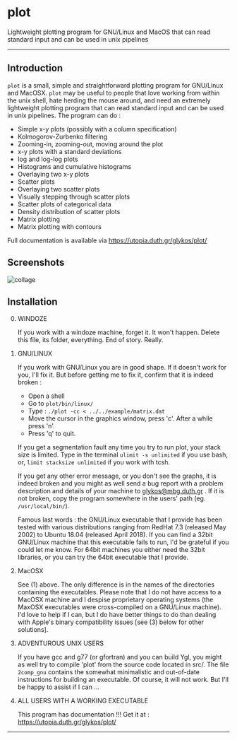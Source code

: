 # plot
Lightweight plotting program for GNU/Linux and MacOS that can read standard input and can be used in unix pipelines
____________________________________________________________________


## Introduction

`plot` is a small, simple and straightforward plotting program for GNU/Linux and
MacOSX. `plot` may be useful to people that love working from within the unix
shell, hate herding the mouse around, and need an extremely lightweight
plotting program that can read standard input and can be used in unix
pipelines. The program can do :
  * Simple x-y plots (possibly with a column specification)
  * Kolmogorov-Zurbenko filtering
  * Zooming-in, zooming-out, moving around the plot
  * x-y plots with a standard deviations
  * log and log-log plots
  * Histograms and cumulative histograms
  * Overlaying two x-y plots
  * Scatter plots
  * Overlaying two scatter plots
  * Visually stepping through scatter plots
  * Scatter plots of categorical data
  * Density distribution of scatter plots
  * Matrix plotting
  * Matrix plotting with contours

Full documentation is available via https://utopia.duth.gr/glykos/plot/

## Screenshots

![collage](https://user-images.githubusercontent.com/39924257/72683119-2d468080-3add-11ea-81c3-66d2dd56c3fc.png)


## Installation 

0. WINDOZE

   If you work with a windoze machine, forget it. It won't happen.
   Delete this file, its folder, everything. End of story. Really.

1. GNU/LINUX

   If you work with GNU/Linux you are in good shape. If it doesn't
   work for you, I'll fix it. But before getting me to fix it, 
   confirm that it is indeed broken :

      * Open a shell   
      * Go to `plot/bin/linux/`
      * Type :   `./plot -cc < ../../example/matrix.dat`
      * Move the cursor in the graphics window, press 'c'.
	After a while press 'n'.
      * Press 'q' to quit.

   If you get a segmentation fault any time you try to run plot,
   your stack size is limited. Type in the terminal 
   `ulimit -s unlimited` if you use bash, or,
   `limit stacksize unlimited` if you work with tcsh.

   If you get any other error message, or you don't see the graphs,
   it is indeed broken and you might as well send a bug report 
   with a problem description and details of your machine to
   glykos@mbg.duth.gr . If it is not broken, copy the program
   somewhere in the users' path (eg. `/usr/local/bin/`).

   Famous last words : the GNU/Linux executable that I provide has
   been tested with various distributions ranging from RedHat 7.3
   (released May 2002) to Ubuntu 18.04 (released April 2018). If
   you can find a 32bit GNU/Linux machine that this executable 
   fails to run, I'd be grateful if you could let me know.
   For 64bit machines you either need the 32bit libraries, or
   you can try the 64bit executable that I provide.

 

2. MacOSX 
   
   See (1) above. The only difference is in the names of the 
   directories containing the executables. Please note that I do
   not have access to a MacOSX machine and I despise proprietary
   operating systems (the MaxOSX executables were cross-compiled
   on a GNU/Linux machine). I'd love to help if I can, but I do
   have better things to do than dealing with Apple's binary
   compatibility issues [see (3) below for other solutions].

3. ADVENTUROUS UNIX USERS

   If you have gcc and g77 (or gfortran) and you can build Ygl, 
   you might as well try to compile 'plot' from the source code
   located in src/. The file `2comp_gnu` contains the somewhat
   minimalistic and out-of-date instructions for building an
   executable. Of course, it will not work. But I'll be happy to
   assist if I can ...

4. ALL USERS WITH A WORKING EXECUTABLE

   This program has documentation !!! Get it at :  https://utopia.duth.gr/glykos/plot/
____________________________________________________________________


